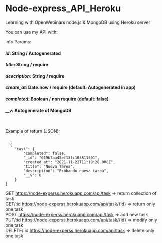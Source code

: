 # Node-express_API_Heroku
Learning with OpenWebinars node.js &amp; MongoDB using Heroku server

You can use my API with:
<html>
<body>

info Params:
<h4><em>id:</em> String / Autogenerated</h4>
<h4><em>title:</em> String / require</h4>
<h4><em>description:</em> String / require</h4>
<h4><em>create_at:</em> Date.now / require (default: Autogenerated in app)</h4>
<h4><em>completed:</em> Boolean / non require (default: false)</h4>
<h4><em>__v:</em> Autogenerate of MongoDB</h4> 
<br>

Example of return (JSON):
<pre><code>
  {
    "task": {
        "completed": false,
        "_id": "619b7aa45ef13fc103811301",
        "created_at": "2021-11-22T11:10:28.008Z",
        "title": "Nueva Tarea",
        "description": "Probando nueva tarea",
        "__v": 0
    }
}
</code></pre>


GET https://node-experss.herokuapp.com/api/task => return collection of task
<br>
GET/:id https://node-experss.herokuapp.com/api/task/{id} => return only one task
<br>
POST https://node-experss.herokuapp.com/api/task => add new task
<br>
PUT/:id https://node-experss.herokuapp.com/api/task/{id} => modify only one task
<br>
DELETE/:id https://node-experss.herokuapp.com/api/task => delete only one task
</body>
</html>